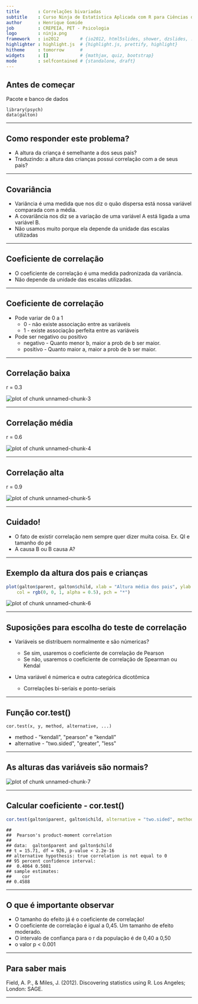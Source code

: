 ```yaml
---
title       : Correlações bivariadas
subtitle    : Curso Ninja de Estatística Aplicada com R para Ciências da Saúde
author      : Henrique Gomide
job         : CREPEIA, PET - Psicologia
logo        : ninja.png
framework   : io2012        # {io2012, html5slides, shower, dzslides, ...}
highlighter : highlight.js  # {highlight.js, prettify, highlight}
hitheme     : tomorrow      # 
widgets     : []            # {mathjax, quiz, bootstrap}
mode        : selfcontained # {standalone, draft}
---
```


## Antes de começar

Pacote e banco de dados

```
library(psych)
data(galton)
```




---

## Como responder este problema?

* A altura da criança é semelhante a dos seus pais?
* Traduzindo: a altura das crianças possui correlação com a de seus pais?

---

## Covariância

* Variância é uma medida que nos diz o quão dispersa está nossa variável comparada com a média.
* A covariância nos diz se a variação de uma variável A está ligada a uma variável B.
* Não usamos muito porque ela depende da unidade das escalas utilizadas

---

## Coeficiente de correlação

* O coeficiente de correlação é uma medida padronizada da variância.
* Não depende da unidade das escalas utilizadas.

---

## Coeficiente de correlação

* Pode variar de 0 a 1
  * 0 - não existe associação entre as variáveis
  * 1 - existe associação perfeita entre as variáveis
* Pode ser negativo ou positivo
  * negativo - Quanto menor b, maior a prob de b ser maior.
  * positivo - Quanto maior a, maior a prob de b ser maior.

---

## Correlação baixa

r = 0.3




![plot of chunk unnamed-chunk-3](figure/unnamed-chunk-3.png) 


---


## Correlação média

r = 0.6

![plot of chunk unnamed-chunk-4](figure/unnamed-chunk-4.png) 


---

## Correlação alta

r = 0.9

![plot of chunk unnamed-chunk-5](figure/unnamed-chunk-5.png) 


---

## Cuidado!

* O fato de existir correlação nem sempre quer dizer muita coisa. Ex. QI e tamanho do pé
* A causa B ou B causa A?

---

## Exemplo da altura dos pais e crianças


```r
plot(galton$parent, galton$child, xlab = "Altura média dos pais", ylab = "Altura da criança", 
    col = rgb(0, 0, 1, alpha = 0.5), pch = "*")
```

![plot of chunk unnamed-chunk-6](figure/unnamed-chunk-6.png) 


---

## Suposições para escolha do teste de correlação

* Variáveis se distribuem normalmente e são númericas?
  * Se sim, usaremos o coeficiente de correlação de Pearson
  * Se não, usaremos o coeficiente de correlação de Spearman ou Kendal

* Uma variável é númerica e outra categórica dicotômica
  * Correlações bi-seriais e ponto-seriais


---

## Função cor.test()

```
cor.test(x, y, method, alternative, ...)
```

* method - "kendall", "pearson" e "kendall"
* alternative - "two.sided", "greater", "less"

---

## As alturas das variáveis são normais?

![plot of chunk unnamed-chunk-7](figure/unnamed-chunk-7.png) 


---

## Calcular coeficiente - cor.test()


```r
cor.test(galton$parent, galton$child, alternative = "two.sided", method = "pearson")
```

```
## 
## 	Pearson's product-moment correlation
## 
## data:  galton$parent and galton$child
## t = 15.71, df = 926, p-value < 2.2e-16
## alternative hypothesis: true correlation is not equal to 0
## 95 percent confidence interval:
##  0.4064 0.5081
## sample estimates:
##    cor 
## 0.4588
```



---

## O que é importante observar

* O tamanho do efeito já é o coeficiente de correlação!
* O coeficiente de correlação é igual a 0,45. Um tamanho de efeito moderado.
* O intervalo de confiança para o r da população é de 0,40 a 0,50
* o valor p < 0.001


---

## Para saber mais

Field, A. P., & Miles, J. (2012). Discovering statistics using R. Los Angeles; London: SAGE.

---
